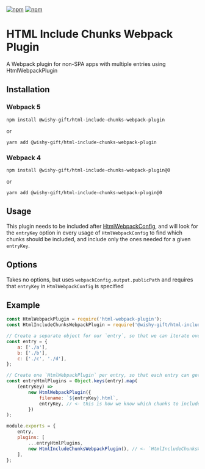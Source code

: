 [![npm](https://img.shields.io/npm/v/@wishy-gift/html-include-chunks-webpack-plugin)](https://www.npmjs.com/package/@wishy-gift/html-include-chunks-webpack-plugin)
[![npm](https://img.shields.io/npm/dw/@wishy-gift/html-include-chunks-webpack-plugin)](https://www.npmjs.com/package/@wishy-gift/html-include-chunks-webpack-plugin)

# HTML Include Chunks Webpack Plugin

A Webpack plugin for non-SPA apps with multiple entries using HtmlWebpackPlugin

## Installation

### Webpack 5

    npm install @wishy-gift/html-include-chunks-webpack-plugin

or

    yarn add @wishy-gift/html-include-chunks-webpack-plugin

### Webpack 4

    npm install @wishy-gift/html-include-chunks-webpack-plugin@0

or

    yarn add @wishy-gift/html-include-chunks-webpack-plugin@0

## Usage

This plugin needs to be included after [HtmlWebpackConfig](https://github.com/jantimon/html-webpack-plugin/), and will look for the `entryKey` option in every usage of `HtmlWebpackConfig` to find which chunks should be included, and include only the ones needed for a given `entryKey`.

## Options

Takes no options, but uses `webpackConfig.output.publicPath` and requires that `entryKey` in `HtmlWebpackConfig` is specified

## Example

```javascript
const HtmlWebpackPlugin = require('html-webpack-plugin');
const HtmlIncludeChunksWebpackPlugin = require('@wishy-gift/html-include-chunks-webpack-plugin');

// Create a separate object for our `entry`, so that we can iterate over it more easily later
const entry = {
	a: ['./a'],
	b: ['./b'],
	c: ['./c', './d'],
};

// Create one `HtmlWebpackPlugin` per entry, so that each entry can get only the necessary chunks
const entryHtmlPlugins = Object.keys(entry).map(
	(entryKey) =>
		new HtmlWebpackPlugin({
			filename: `${entryKey}.html`,
			entryKey, // <- this is how we know which chunks to include
		})
);

module.exports = {
	entry,
	plugins: [
		...entryHtmlPlugins,
		new HtmlIncludeChunksWebpackPlugin(), // <- `HtmlIncludeChunksWebpackPlugin` must be included after the `HtmlWebpackPlugin`s
	],
};
```
